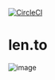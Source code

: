 [![CircleCI](https://circleci.com/gh/bndw/len.to.svg?style=svg)](https://circleci.com/gh/bndw/len.to)

# len.to

![image](https://user-images.githubusercontent.com/4248167/75127062-d6027580-5671-11ea-9d93-d3630e6b72f6.png)
